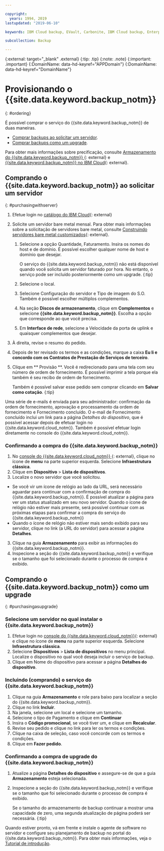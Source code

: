 ```yaml
---

copyright:
  years: 1994, 2019
lastupdated: "2019-06-10"

keywords: IBM Cloud backup, EVault, Carbonite, IBM Cloud backup, Enterprise backup

subcollection: Backup

---
```

{:external: target="_blank" .external}
{:tip: .tip}
{:note: .note}
{:important: .important}
{:DomainName: data-hd-keyref="APPDomain"}
{:DomainName: data-hd-keyref="DomainName"}

# Provisionando o {{site.data.keyword.backup_notm}}
{: #ordering}

É possível comprar o serviço do {{site.data.keyword.backup_notm}} de duas maneiras.

- [Comprar backups ao solicitar um servidor](#purchasingwithserver).
- [Comprar backups como um upgrade](#purchasingasupgrade).

Para obter mais informações sobre precificação, consulte [Armazenamento do {{site.data.keyword.backup_notm}} ](https://www.ibm.com/cloud/backup-and-restore){: external} e [{{site.data.keyword.backup_notm}} no IBM Cloud](https://www.ibm.com/cloud/backup/pricing){: external}.

## Comprando o {{site.data.keyword.backup_notm}} ao solicitar um servidor
{: #purchasingwithserver}

1. Efetue login no [catálogo do IBM Cloud](https://{DomainName}/catalog){: external}
2. Solicite um servidor bare metal mensal. Para obter mais informações sobre a solicitação de servidores bare metal, consulte [Construindo servidores bare metal customizados](https://{DomainName}/docs/bare-metal/baremetal-provision.html){: external}.
   1. Selecione a opção Quantidade, Faturamento. Insira os nomes do host e de domínio. É possível escolher qualquer nome de host e domínio que desejar.

      O serviço do {{site.data.keyword.backup_notm}} não está disponível quando você solicita um servidor faturado por hora. No entanto, o serviço pode ser incluído posteriormente como um upgrade.
      {:tip}
   2. Selecione o local.
   3. Selecione Configuração do servidor e Tipo de imagem do S.O. Também é possível escolher múltiplos complementos.
   4. Na seção **Discos de armazenamento**, clique em **Complementos** e selecione **{{site.data.keyword.backup_notm}}**. Escolha a opção que corresponde ao que você precisa.
   5. Em **Interface de rede**, selecione a Velocidade da porta de uplink e quaisquer complementos que desejar.
3. À direita, revise o resumo do pedido.
4. Depois de ter revisado os termos e as condições, marque a caixa **Eu li e concordo com os Contratos de Prestação de Serviços de terceiro**.
5. Clique em  ** Provisão **. Você é redirecionado para uma tela com seu número de ordem de fornecimento. É possível imprimir a tela porque ela também é seu recibo de ordem de fornecimento.

   Também é possível salvar esse pedido sem comprar clicando em **Salvar como cotação**.
   {:tip}

Uma série de e-mails é enviada para seu administrador: confirmação da ordem de fornecimento, aprovação e processamento da ordem de fornecimento e Fornecimento concluído. O e-mail de Fornecimento concluído inclui um link para a página *Detalhes do dispositivo*, que é possível acessar depois de efetuar login no {{site.data.keyword.cloud_notm}}. Também é possível efetuar login diretamente no console do {{site.data.keyword.cloud_notm}}.

### Confirmando a compra do {{site.data.keyword.backup_notm}}
1. No [console do {{site.data.keyword.cloud_notm}} ](https://{DomainName}){: external}, clique no ícone de **menu** na parte superior esquerda. Selecione **Infraestrutura clássica**.
2. Clique em **Dispositivo** > **Lista de dispositivos**.
2. Localize o novo servidor que você solicitou.
  - Se você vir um ícone de relógio ao lado da URL, será necessário aguardar para continuar com a confirmação de compra do {{site.data.keyword.backup_notm}}. É possível atualizar a página para ver um status atualizado em seu novo servidor. Quando o ícone de relógio não estiver mais presente, será possível continuar com as próximas etapas para confirmar a compra do serviço do {{site.data.keyword.backup_notm}}
  - Quando o ícone de relógio não estiver mais sendo exibido para seu servidor, clique no link (a URL do servidor) para acessar a página **Detalhes**.
3. Clique na guia **Armazenamento** para exibir as informações do {{site.data.keyword.backup_notm}}.
4. Inspecione a seção do {{site.data.keyword.backup_notm}} e verifique se o tamanho que foi selecionado durante o processo de compra é exibido.

## Comprando o {{site.data.keyword.backup_notm}} como um upgrade
{: #purchasingasupgrade}

### Selecione um servidor no qual instalar o {{site.data.keyword.backup_notm}}

1. Efetue login no [console do {{site.data.keyword.cloud_notm}}](https://{DomainName}){: external} e clique no ícone de **menu** na parte superior esquerda. Selecione **Infraestrutura clássica**.
2. Selecione **Dispositivos** > **Lista de dispositivos** no menu principal. Localize o dispositivo no qual você deseja incluir o serviço de backup.
3. Clique em Nome do dispositivo para acessar a página **Detalhes do dispositivo**.

### Incluindo (comprando) o serviço do {{site.data.keyword.backup_notm}}
1. Clique na guia **Armazenamento** e role para baixo para localizar a seção do {{site.data.keyword.backup_notm}}.
2. Clique no link **Incluir**.
3. Na janela, selecione um local e selecione um tamanho.
4. Selecione o tipo de Pagamento e clique em **Continuar**
5. Insira o **Código promocional**, se você tiver um, e clique em **Recalcular**.
6. Revise seu pedido e clique no link para ler os termos e condições.
7. Clique na caixa de seleção, caso você concorde com os termos e condições.
7. Clique em **Fazer pedido**.

### Confirmando a compra de upgrade do {{site.data.keyword.backup_notm}}
1. Atualize a página **Detalhes do dispositivo** e assegure-se de que a guia **Armazenamento** esteja selecionada.
2. Inspecione a seção do {{site.data.keyword.backup_notm}} e verifique se o tamanho que foi selecionado durante o processo de compra é exibido.

   Se o tamanho do armazenamento de backup continuar a mostrar uma capacidade de zero, uma segunda atualização de página poderá ser necessária.
   {:tip}

Quando estiver pronto, vá em frente e instale o agente de software no servidor e configure seu planejamento de backup no portal do {{site.data.keyword.backup_notm}}. Para obter mais informações, veja o [Tutorial de introdução](/docs/infrastructure/Backup?topic=Backup-getting-started#getting-started).
